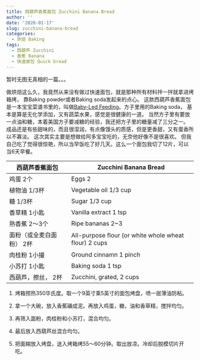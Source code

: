 ```yaml
---
title: 西葫芦香蕉面包 Zucchini Banana Bread
author: ''
date: '2020-01-17'
slug: zucchini-banana-bread
categories:
  - 烘焙 Baking
tags:
  - 西葫芦 Zucchini
  - 香蕉 Banana
  - 快速面包 Quick bread
---
```


暂时无图无真相的一篇。。。

做烘焙这么久，我竟然从来没有做过快速面包，就是那种所有材料拌一拌就拿进烤箱烤，
靠Baking powder或者Baking soda发起来的点心。
这款西葫芦香蕉面包是一本宝宝菜谱书里的，叫做[Baby-Led Feeding](https://www.amazon.com/Baby-Led-Feeding-Natural-Independent-Eaters/dp/0544963407/ref=sr_1_2?keywords=Baby-Led+Feeding&qid=1579325326&sr=8-2)。方子里用的Baking soda，
基本是算是无化学添加，又有蔬菜水果，感觉是很健康的一道。
当然方子里有要放一点油和糖，本着美国方子要减糖的经验，我还把方子里的糖量减了三分之一。
成品还是有些甜味的，而且很湿润，有点像馒头的质感，但是更香甜，又有蛋香所以不寡淡。
这次其实主要是想做给阿多宝宝吃的，无奈他好像不是很喜欢。
但我自己吃了觉得很惊艳，所以当早饭吃了好几天。这么一个面包我切了12片，可以当6天早餐。 

| 西葫芦香蕉面包                        |Zucchini Banana Bread    |
|---------------------------------------|-------------------------|
|鸡蛋 2个                               |Eggs 2        |
|植物油 1/3杯                           |Vegetable oil 1/3 cup        |
|糖 1/3杯                               |Sugar 1/3 cup        |
|香草精 1小匙                             |Vanilla extract 1 tsp        |
|熟香蕉 2～3个                          |Ripe bananas 2~3        |
|面粉（或全麦白面粉） 2杯                   |All-purpose flour (or white whole wheat flour) 2 cups        |
|肉桂粉 1小撮                             |Ground cinnamn 1 pinch        |
|小苏打 1小匙                             |Baking soda 1 tsp        |
|西葫芦，擦丝， 2杯                             |Zucchini, grated, 2 cups        |

1. 烤箱预热350华氏度。取一个9英寸乘5英寸的面包烤盘，喷一层薄油防粘。

2. 拿一个大碗，放入香蕉碾成泥。再放入鸡蛋，糖，油和香草精，搅拌均匀。

3. 再筛入面粉，肉桂粉和小苏打，混合均匀。

4. 最后放入西葫芦丝混合均匀。

5. 把面糊放入烤盘，送入烤箱烤55～60分钟。取出放凉。冷却后脱模切片开吃。
